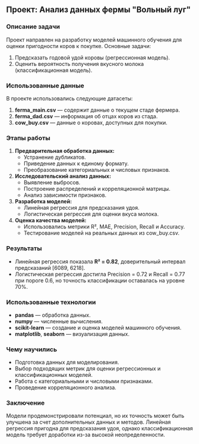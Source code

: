 ## Проект: Анализ данных фермы "Вольный луг"

### Описание задачи
Проект направлен на разработку моделей машинного обучения для оценки пригодности коров к покупке. Основные задачи:
1. Предсказать годовой удой коровы (регрессионная модель).
2. Оценить вероятность получения вкусного молока (классификационная модель).

### Использованные данные
В проекте использовались следующие датасеты:
1. **ferma_main.csv** — содержит данные о текущем стаде фермера.
2. **ferma_dad.csv** — информация об отцах коров из стада.
3. **cow_buy.csv** — данные о коровах, доступных для покупки.

### Этапы работы
1. **Предварительная обработка данных:**
   - Устранение дубликатов.
   - Приведение данных к единому формату.
   - Преобразование категориальных и числовых признаков.
2. **Исследовательский анализ данных:**
   - Выявление выбросов.
   - Построение распределений и корреляционной матрицы.
   - Анализ зависимости признаков.
3. **Разработка моделей:**
   - Линейная регрессия для предсказания удоя.
   - Логистическая регрессия для оценки вкуса молока.
4. **Оценка качества моделей:**
   - Использовались метрики R², MAE, Precision, Recall и Accuracy.
   - Тестирование моделей на реальных данных из cow_buy.csv.

### Результаты
- Линейная регрессия показала **R² = 0.82**, доверительный интервал предсказаний [6089, 6218].
- Логистическая регрессия достигла Precision = 0.72 и Recall = 0.77 при пороге 0.6, но точность классификации оставалась на уровне 70%.

### Использованные технологии
- **pandas** — обработка данных.
- **numpy** — численные вычисления.
- **scikit-learn** — создание и оценка моделей машинного обучения.
- **matplotlib**, **seaborn** — визуализация данных.

### Чему научились
- Подготовка данных для моделирования.
- Выбор подходящих метрик для оценки регрессионных и классификационных моделей.
- Работа с категориальными и числовыми признаками.
- Проведение корреляционного анализа.

### Заключение
Модели продемонстрировали потенциал, но их точность может быть улучшена за счет дополнительных данных и методов. Линейная регрессия пригодна для предсказания удоя, однако классификационная модель требует доработки из-за высокой неопределенности.

